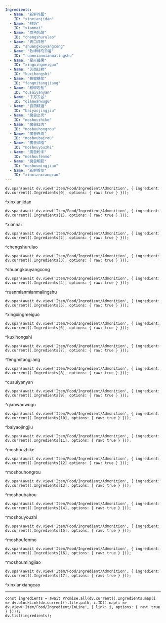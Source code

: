 ```yaml
---
Ingredients:
  - Name: "新鲜鸡蛋"
    ID: "xinxianjidan"
  - Name: "鲜奶"
    ID: "xiannai"
  - Name: "成熟乳酪"
    ID: "chengshurulao"
  - Name: "爽口洋葱"
    ID: "shuangkouyangcong"
  - Name: "软绵绵马铃薯"
    ID: "ruanmianmianmalingshu"
  - Name: "星形莓果"
    ID: "xingxingmeiguo"
  - Name: "苦西红柿"
    ID: "kuxihongshi"
  - Name: "蜂蜜糖浆"
    ID: "fengmitangjiang"
  - Name: "粗碎岩盐"
    ID: "cusuiyanyan"
  - Name: "千万五谷"
    ID: "qianwanwugu"
  - Name: "百药精酒"
    ID: "baiyaojingjiu"
  - Name: "魔兽之壳"
    ID: "moshouzhike"
  - Name: "魔兽红肉"
    ID: "moshouhongrou"
  - Name: "魔兽白肉"
    ID: "moshoubairou"
  - Name: "魔兽油脂"
    ID: "moshouyouzhi"
  - Name: "魔兽粉末"
    ID: "moshoufenmo"
  - Name: "魔兽明胶"
    ID: "moshoumingjiao"
  - Name: "新鲜香草"
    ID: "xinxianxiangcao"
---
```

```dataviewjs
dv.span(await dv.view('Item/Food/Ingredient/Admonition', { ingredient: dv.current().Ingredients[0], options: { raw: true } }));
```
^xinxianjidan

```dataviewjs
dv.span(await dv.view('Item/Food/Ingredient/Admonition', { ingredient: dv.current().Ingredients[1], options: { raw: true } }));
```
^xiannai

```dataviewjs
dv.span(await dv.view('Item/Food/Ingredient/Admonition', { ingredient: dv.current().Ingredients[2], options: { raw: true } }));
```
^chengshurulao

```dataviewjs
dv.span(await dv.view('Item/Food/Ingredient/Admonition', { ingredient: dv.current().Ingredients[3], options: { raw: true } }));
```
^shuangkouyangcong

```dataviewjs
dv.span(await dv.view('Item/Food/Ingredient/Admonition', { ingredient: dv.current().Ingredients[4], options: { raw: true } }));
```
^ruanmianmianmalingshu

```dataviewjs
dv.span(await dv.view('Item/Food/Ingredient/Admonition', { ingredient: dv.current().Ingredients[5], options: { raw: true } }));
```
^xingxingmeiguo

```dataviewjs
dv.span(await dv.view('Item/Food/Ingredient/Admonition', { ingredient: dv.current().Ingredients[6], options: { raw: true } }));
```
^kuxihongshi

```dataviewjs
dv.span(await dv.view('Item/Food/Ingredient/Admonition', { ingredient: dv.current().Ingredients[7], options: { raw: true } }));
```
^fengmitangjiang

```dataviewjs
dv.span(await dv.view('Item/Food/Ingredient/Admonition', { ingredient: dv.current().Ingredients[8], options: { raw: true } }));
```
^cusuiyanyan

```dataviewjs
dv.span(await dv.view('Item/Food/Ingredient/Admonition', { ingredient: dv.current().Ingredients[9], options: { raw: true } }));
```
^qianwanwugu

```dataviewjs
dv.span(await dv.view('Item/Food/Ingredient/Admonition', { ingredient: dv.current().Ingredients[10], options: { raw: true } }));
```
^baiyaojingjiu

```dataviewjs
dv.span(await dv.view('Item/Food/Ingredient/Admonition', { ingredient: dv.current().Ingredients[11], options: { raw: true } }));
```
^moshouzhike

```dataviewjs
dv.span(await dv.view('Item/Food/Ingredient/Admonition', { ingredient: dv.current().Ingredients[12] options: { raw: true } }));
```
^moshouhongrou

```dataviewjs
dv.span(await dv.view('Item/Food/Ingredient/Admonition', { ingredient: dv.current().Ingredients[13], options: { raw: true } }));
```
^moshoubairou

```dataviewjs
dv.span(await dv.view('Item/Food/Ingredient/Admonition', { ingredient: dv.current().Ingredients[14], options: { raw: true } }));
```
^moshouyouzhi

```dataviewjs
dv.span(await dv.view('Item/Food/Ingredient/Admonition', { ingredient: dv.current().Ingredients[15], options: { raw: true } }));
```
^moshoufenmo

```dataviewjs
dv.span(await dv.view('Item/Food/Ingredient/Admonition', { ingredient: dv.current().Ingredients[16], options: { raw: true } }));
```
^moshoumingjiao

```dataviewjs
dv.span(await dv.view('Item/Food/Ingredient/Admonition', { ingredient: dv.current().Ingredients[17], options: { raw: true } }));
```
^xinxianxiangcao

---

```dataviewjs
const ingredients = await Promise.all(dv.current().Ingredients.map(i => dv.blockLink(dv.current().file.path, i.ID)).map(i => dv.view('Item/Food/Ingredient/InLine', { link: i, options: { raw: true } })));
dv.list(ingredients);
```